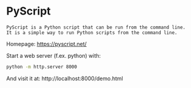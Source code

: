 # PyScript

    PyScript is a Python script that can be run from the command line.
    It is a simple way to run Python scripts from the command line.

Homepage: https://pyscript.net/

Start a web server (f.ex. python) with:

```sh
python -m http.server 8000
```

And visit it at: http://localhost:8000/demo.html
